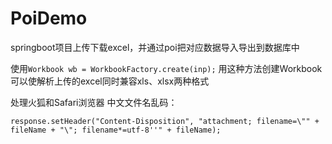 # PoiDemo
springboot项目上传下载excel，并通过poi把对应数据导入导出到数据库中

使用`Workbook wb = WorkbookFactory.create(inp);`
用这种方法创建Workbook可以使解析上传的excel同时兼容xls、xlsx两种格式

处理火狐和Safari浏览器 中文文件名乱码：

```
response.setHeader("Content-Disposition", "attachment; filename=\"" + fileName + "\"; filename*=utf-8''" + fileName);
```

